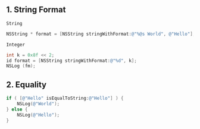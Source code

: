 ## 1. String Format

`String`

```objective-c
NSString * format = [NSString stringWithFormat:@"%@s World", @"Hello"];
```

`Integer`

```objective-c
int k = 0x8f << 2;
id format = [NSString stringWithFormat:@"%d", k];
NSLog (fm);
```

## 2. Equality

```objective-c
if ( [@"Hello" isEqualToString:@"Hello"] ) {
    NSLog(@"World");
} else {
    NSLog(@"Hello");
}
```
